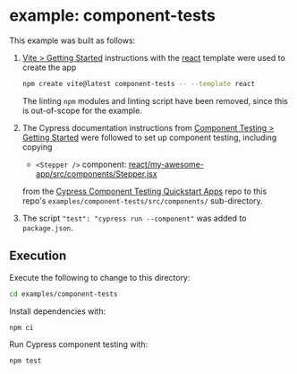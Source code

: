 # example: component-tests

This example was built as follows:

1. [Vite > Getting Started](https://vitejs.dev/guide/) instructions with the [react](https://vite.new/react) template were used to create the app
   ```bash
   npm create vite@latest component-tests -- --template react
   ```
   The linting `npm` modules and linting script have been removed, since this is out-of-scope for the example.
1. The Cypress documentation instructions from [Component Testing > Getting Started](https://on.cypress.io/guides/component-testing/getting-started) were followed to set up component testing, including copying
   - `<Stepper />` component: [react/my-awesome-app/src/components/Stepper.jsx](https://github.com/cypress-io/component-testing-quickstart-apps/blob/main/react/my-awesome-app/src/components/Stepper.jsx)

   from the [Cypress Component Testing Quickstart Apps](https://github.com/cypress-io/component-testing-quickstart-apps) repo to this repo's `examples/component-tests/src/components/` sub-directory.

1. The script `"test": "cypress run --component"` was added to `package.json`.

## Execution

Execute the following to change to this directory:

```bash
cd examples/component-tests
```

Install dependencies with:

```bash
npm ci
```

Run Cypress component testing with:

```bash
npm test
```
